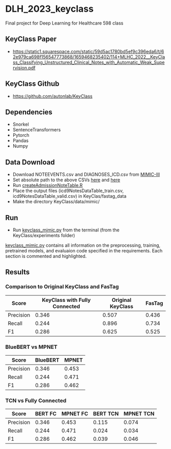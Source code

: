 # DLH_2023_keyclass
Final project for Deep Learning for Healthcare 598 class
## KeyClass Paper
* https://static1.squarespace.com/static/59d5ac1780bd5ef9c396eda6/t/62e979ca698f156547773868/1659468235402/114+MLHC_2022__KeyClass_Classifying_Unstructured_Clinical_Notes_with_Automatic_Weak_Supervision.pdf

## KeyClass Github
* https://github.com/autonlab/KeyClass

## Dependencies
* Snorkel
* SentenceTransformers
* Pytorch
* Pandas
* Numpy

## Data Download
- Download NOTEEVENTS.csv and DIAGNOSES_ICD.csv from [MIMIC-III](https://physionet.org/content/mimiciii/1.4/)
- Set absolute path to the above CSVs [here](https://github.com/jcahn2/DLH_2023_keyclass/blob/35eb003ffff1b98158a20d422bf20f11f8c41750/KeyClass/createAdmissionNoteTable.R#L25) and [here](https://github.com/jcahn2/DLH_2023_keyclass/blob/35eb003ffff1b98158a20d422bf20f11f8c41750/KeyClass/createAdmissionNoteTable.R#L30)
- Run [createAdmissionNoteTable.R](https://github.com/jcahn2/DLH_2023_keyclass/blob/main/KeyClass/createAdmissionNoteTable.R)
- Place the output files (icd9NotesDataTable_train.csv, icd9NotesDataTable_valid.csv) in KeyClas/fastag_data
- Make the directory KeyClass/data/mimic/

## Run 
* Run [keyclass_mimic.py](https://github.com/jcahn2/DLH_2023_keyclass/blob/main/KeyClass/experiments/keyclass_mimic.py) from the terminal (from the KeyClass/experiments folder)

[keyclass_mimic.py](https://github.com/jcahn2/DLH_2023_keyclass/blob/main/KeyClass/experiments/keyclass_mimic.py) contains all information on the preprocessing, training, pretrained models, and evaluaion code specified in the requirements. Each section is commented and highlighted.

## Results

### Comparison to Original KeyClass and FasTag
| Score     | KeyClass with Fully Connected | Original KeyClass | FasTag |
|-----------|-------------------------------|-------------------|--------|
| Precision | 0.346                         | 0.507             | 0.436  |
| Recall    | 0.244                         | 0.896             | 0.734  |
| F1        | 0.286                         | 0.625             | 0.525  |

### BlueBERT vs MPNET

| Score     | BlueBERT | MPNET |
|-----------|----------|-------|
| Precision | 0.346    | 0.453 |
| Recall    | 0.244    | 0.471 |
| F1        | 0.286    | 0.462 |

### TCN vs Fully Connected 

| Score     | BERT FC | MPNET FC | BERT TCN | MPNET TCN |
|-----------|---------|----------|----------|-----------|
| Precision | 0.346   | 0.453    | 0.115    | 0.074     |
| Recall    | 0.244   | 0.471    | 0.024    | 0.034     |
| F1        | 0.286   | 0.462    | 0.039    | 0.046     |
